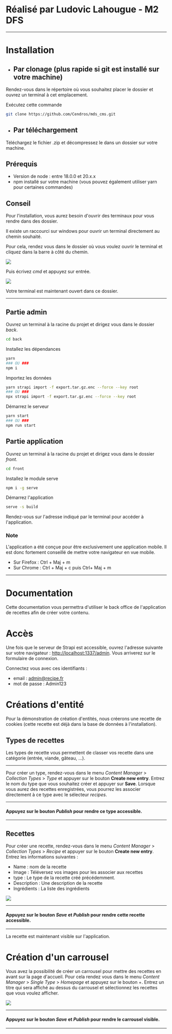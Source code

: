 # Réalisé par Ludovic Lahougue - M2 DFS

***

# Installation

- ## Par clonage (plus rapide si git est installé sur votre machine)

Rendez-vous dans le répertoire où vous souhaitez placer le dossier et ouvrez un terminal à cet emplacement.

Exécutez cette commande
```bash
git clone https://github.com/Cendros/mds_cms.git
```

- ## Par téléchargement

Téléchargez le fichier .zip et décompressez le dans un dossier sur votre machine.

## Prérequis
- Version de node : entre 18.0.0 et 20.x.x
- npm installé sur votre machine (vous pouvez également utiliser yarn pour certaines commandes)

## Conseil

Pour l'installation, vous aurez besoin d'ouvrir des terminaux pour vous rendre dans des dossier.

Il existe un raccourci sur windows pour ouvrir un terminal directement au chemin souhaité.

Pour cela, rendez vous dans le dossier où vous voulez ouvrir le terminal et cliquez dans la barre à côté du chemin.

![](images/cmd1.png)

Puis écrivez *cmd* et appuyez sur entrée.

![](images/cmd2.png)

Votre terminal est maintenant ouvert dans ce dossier.

***

## Partie admin

Ouvrez un terminal à la racine du projet et dirigez vous dans le dossier *back*.
```bash
cd back
```

Installez les dépendances
```bash
yarn
### OU ###
npm i
```

Importez les données
```bash
yarn strapi import -f export.tar.gz.enc --force --key root
### OU ###
npx strapi import -f export.tar.gz.enc --force --key root
```

Démarrez le serveur
```bash
yarn start
### OU ###
npm run start
```

## Partie application

Ouvrez un terminal à la racine du projet et dirigez vous dans le dossier *front*.
```bash
cd front
```

Installez le module serve
```bash
npm i -g serve
```

Démarrez l'application
```bash
serve -s build
```

Rendez-vous sur l'adresse indiqué par le terminal pour accéder à l'application.

### Note

L'application a été conçue pour être exclusivement une application mobile. Il est donc fortement conseillé de mettre votre navigateur en vue mobile.

- Sur Firefox : Ctrl + Maj + m
- Sur Chrome : Ctrl + Maj + c puis Ctrl+ Maj + m

***
# Documentation

Cette documentation vous permettra d'utiliser le back office de l'application de recettes afin de créer votre contenu.

# Accès

Une fois que le serveur de Strapi est accessible, ouvrez l'adresse suivante sur votre navigateur : [http://localhost:1337/admin](http://localhost:1337/admin). Vous arriverez sur le formulaire de connexion.

Connectez vous avec ces identifiants :
- email : admin@recipe.fr
- mot de passe : Admin123

# Créations d'entité

Pour la démonstration de création d'entités, nous créerons une recette de cookies (cette recette est déjà dans la base de données à l'installation).

## Types de recettes

Les types de recette vous permettent de classer vos recette dans une catégorie (entrée, viande, gâteau, ...).
***

Pour créer un type, rendez-vous dans le menu *Content Manager* > *Collection Types* > *Type* et appuyer sur le bouton **Create new entry**.
Entrez le nom du type que vous souhaitez créer et appuyer sur **Save**.
	Lorsque vous aurez des recettes enregistrées, vous pourrez les associer directement à ce type avec le sélecteur *recipes*.

***
#### Appuyez sur le bouton *Publish* pour rendre ce type accessible.
***

## Recettes

Pour créer une recette, rendez-vous dans le menu *Content Manager* > *Collection Types* > *Recipe* et appuyer sur le bouton **Create new entry**.
Entrez les informations suivantes :
- Name : nom de la recette
- Image : Téléversez vos images pour les associer aux recettes
- type : Le type de la recette créé précédemment.
- Description : Une description de la recette
- Ingrédients : La liste des ingrédients

![](images/recipe.png)

***
#### Appuyez sur le bouton *Save* et *Publish* pour rendre cette recette accessible.
***

La recette est maintenant visible sur l'application.

# Création d'un carrousel

Vous avez la possibilité de créer un carrousel pour mettre des recettes en avant sur la page d'accueil. Pour cela rendez vous dans le menu *Content Manager* > *Single Type* > *Homepage* et appuyez sur le bouton +.
Entrez un titre qui sera affiché au dessus du carrousel et sélectionnez les recettes que vous voulez afficher.

![](images/carrousel.png)

***
#### Appuyez sur le bouton *Save* et *Publish* pour rendre le carrousel visible.
***
